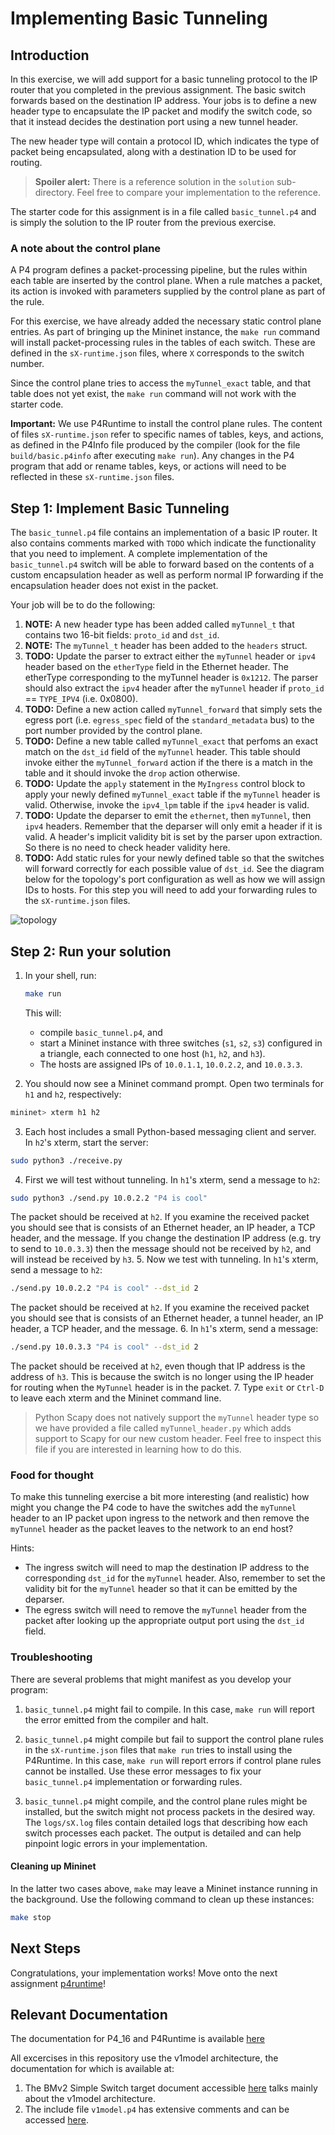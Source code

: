 # Implementing Basic Tunneling

## Introduction

In this exercise, we will add support for a basic tunneling protocol to the IP
router that you completed in the previous assignment.  The basic switch
forwards based on the destination IP address.  Your jobs is to define a new
header type to encapsulate the IP packet and modify the switch code, so that it
instead decides the destination port using a new tunnel header.

The new header type will contain a protocol ID, which indicates the type of
packet being encapsulated, along with a destination ID to be used for routing.


> **Spoiler alert:** There is a reference solution in the `solution`
> sub-directory. Feel free to compare your implementation to the reference.

The starter code for this assignment is in a file called `basic_tunnel.p4` and
is simply the solution to the IP router from the previous exercise.


### A note about the control plane

A P4 program defines a packet-processing pipeline, but the rules within each
table are inserted by the control plane. When a rule matches a packet, its
action is invoked with parameters supplied by the control plane as part of the
rule.

For this exercise, we have already added the necessary static control plane
entries. As part of bringing up the Mininet instance, the `make run` command
will install packet-processing rules in the tables of each switch. These are
defined in the `sX-runtime.json` files, where `X` corresponds to the switch
number.

Since the control plane tries to access the `myTunnel_exact` table, and that
table does not yet exist, the `make run` command will not work with the starter
code.

**Important:** We use P4Runtime to install the control plane rules. The content
of files `sX-runtime.json` refer to specific names of tables, keys, and
actions, as defined in the P4Info file produced by the compiler (look for the
file `build/basic.p4info` after executing `make run`). Any changes in the P4
program that add or rename tables, keys, or actions will need to be reflected
in these `sX-runtime.json` files.

## Step 1: Implement Basic Tunneling

The `basic_tunnel.p4` file contains an implementation of a basic IP router.  It
also contains comments marked with `TODO` which indicate the functionality that
you need to implement. A complete implementation of the `basic_tunnel.p4`
switch will be able to forward based on the contents of a custom encapsulation
header as well as perform normal IP forwarding if the encapsulation header does
not exist in the packet.

Your job will be to do the following:

1. **NOTE:** A new header type has been added called `myTunnel_t` that contains
two 16-bit fields: `proto_id` and `dst_id`.
2. **NOTE:** The `myTunnel_t` header has been added to the `headers` struct.
2. **TODO:** Update the parser to extract either the `myTunnel` header or
`ipv4` header based on the `etherType` field in the Ethernet header. The
etherType corresponding to the myTunnel header is `0x1212`. The parser should
also extract the `ipv4` header after the `myTunnel` header if `proto_id` ==
`TYPE_IPV4` (i.e.  0x0800).
3. **TODO:** Define a new action called `myTunnel_forward` that simply sets the
egress port (i.e. `egress_spec` field of the `standard_metadata` bus) to the
port number provided by the control plane.
4. **TODO:** Define a new table called `myTunnel_exact` that perfoms an exact
match on the `dst_id` field of the `myTunnel` header. This table should invoke
either the `myTunnel_forward` action if the there is a match in the table and
it should invoke the `drop` action otherwise.
5. **TODO:** Update the `apply` statement in the `MyIngress` control block to
apply your newly defined `myTunnel_exact` table if the `myTunnel` header is
valid. Otherwise, invoke the `ipv4_lpm` table if the `ipv4` header is valid.
6. **TODO:** Update the deparser to emit the `ethernet`, then `myTunnel`, then
`ipv4` headers. Remember that the deparser will only emit a header if it is
valid. A header's implicit validity bit is set by the parser upon extraction.
So there is no need to check header validity here.
7. **TODO:** Add static rules for your newly defined table so that the switches
will forward correctly for each possible value of `dst_id`. See the diagram
below for the topology's port configuration as well as how we will assign IDs
to hosts. For this step you will need to add your forwarding rules to the
`sX-runtime.json` files.

![topology](./topo.png)

## Step 2: Run your solution

1. In your shell, run:
   ```bash
   make run
   ```
   This will:
   * compile `basic_tunnel.p4`, and
   * start a Mininet instance with three switches (`s1`, `s2`, `s3`) configured
     in a triangle, each connected to one host (`h1`, `h2`, and `h3`).
   * The hosts are assigned IPs of `10.0.1.1`, `10.0.2.2`, and `10.0.3.3`.

2. You should now see a Mininet command prompt. Open two terminals for `h1` and
`h2`, respectively:
  ```bash
  mininet> xterm h1 h2
  ```
3. Each host includes a small Python-based messaging client and server. In
`h2`'s xterm, start the server:
  ```bash
  sudo python3 ./receive.py
  ```
4. First we will test without tunneling. In `h1`'s xterm, send a message to
`h2`:
  ```bash
  sudo python3 ./send.py 10.0.2.2 "P4 is cool"
  ```
  The packet should be received at `h2`. If you examine the received packet
  you should see that is consists of an Ethernet header, an IP header, a TCP
  header, and the message. If you change the destination IP address (e.g. try
  to send to `10.0.3.3`) then the message should not be received by `h2`, and
  will instead be received by `h3`.
5. Now we test with tunneling. In `h1`'s xterm, send a message to `h2`:
  ```bash
  ./send.py 10.0.2.2 "P4 is cool" --dst_id 2
  ```
  The packet should be received at `h2`. If you examine the received packet you
  should see that is consists of an Ethernet header, a tunnel header, an IP header,
  a TCP header, and the message.
6. In `h1`'s xterm, send a message:
  ```bash
  ./send.py 10.0.3.3 "P4 is cool" --dst_id 2
  ```
  The packet should be received at `h2`, even though that IP address is the address
  of `h3`. This is because the switch is no longer using the IP header for routing
  when the `MyTunnel` header is in the packet.
7. Type `exit` or `Ctrl-D` to leave each xterm and the Mininet command line.


> Python Scapy does not natively support the `myTunnel` header type so we have
> provided a file called `myTunnel_header.py` which adds support to Scapy for
> our new custom header. Feel free to inspect this file if you are interested
> in learning how to do this.

### Food for thought

To make this tunneling exercise a bit more interesting (and realistic) how
might you change the P4 code to have the switches add the `myTunnel` header to
an IP packet upon ingress to the network and then remove the `myTunnel` header
as the packet leaves to the network to an end host?

Hints:

 - The ingress switch will need to map the destination IP address to the
   corresponding `dst_id` for the `myTunnel` header. Also, remember to set the
validity bit for the `myTunnel` header so that it can be emitted by the
deparser.
 - The egress switch will need to remove the `myTunnel` header from the packet
   after looking up the appropriate output port using the `dst_id` field.

### Troubleshooting

There are several problems that might manifest as you develop your program:

1. `basic_tunnel.p4` might fail to compile. In this case, `make run` will
report the error emitted from the compiler and halt.

2. `basic_tunnel.p4` might compile but fail to support the control plane rules
in the `sX-runtime.json` files that `make run` tries to install using the
P4Runtime. In this case, `make run` will report errors if control plane rules
cannot be installed. Use these error messages to fix your `basic_tunnel.p4`
implementation or forwarding rules.

3. `basic_tunnel.p4` might compile, and the control plane rules might be
installed, but the switch might not process packets in the desired way. The
`logs/sX.log` files contain detailed logs that describing how
each switch processes each packet. The output is detailed and can help pinpoint
logic errors in your implementation.

#### Cleaning up Mininet

In the latter two cases above, `make` may leave a Mininet instance running in
the background. Use the following command to clean up these instances:

```bash
make stop
```

## Next Steps

Congratulations, your implementation works! Move onto the next assignment
[p4runtime](../p4runtime)!

## Relevant Documentation

The documentation for P4_16 and P4Runtime is available [here](https://p4.org/specs/)

All excercises in this repository use the v1model architecture, the documentation for which is available at:
1. The BMv2 Simple Switch target document accessible [here](https://github.com/p4lang/behavioral-model/blob/master/docs/simple_switch.md) talks mainly about the v1model architecture.
2. The include file `v1model.p4` has extensive comments and can be accessed [here](https://github.com/p4lang/p4c/blob/master/p4include/v1model.p4).
